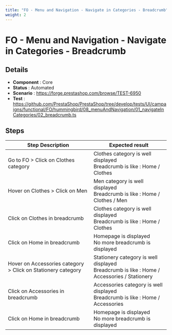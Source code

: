 ```yaml
---
title: "FO - Menu and Navigation - Navigate in Categories - Breadcrumb"
weight: 2
---
```


# FO - Menu and Navigation - Navigate in Categories - Breadcrumb
## Details
* **Component** : Core
* **Status** : Automated
* **Scenario** : https://forge.prestashop.com/browse/TEST-6950
* **Test** : https://github.com/PrestaShop/PrestaShop/tree/develop/tests/UI/campaigns/functional/FO/hummingbird/08_menuAndNavigation/01_navigateInCategories/02_breadcrumb.ts

## Steps
| Step Description | Expected result |
| ----- | ----- |
| Go to FO > Click on Clothes category | Clothes category is well displayed<br>Breadcrumb is like : Home / Clothes |
| Hover on Clothes > Click on Men | Men category is well displayed<br>Breadcrumb is like : Home / Clothes / Men |
| Click on Clothes in breadcrumb | Clothes category is well displayed<br>Breadcrumb is like : Home / Clothes |
| Click on Home in breadcrumb | Homepage is displayed<br>No more breadcrumb is displayed |
| Hover on Accessories category > Click on Stationery category | Stationery category is well displayed<br>Breadcrumb is like : Home / Accessories / Stationery |
| Click on Accessories in breadcrumb | Accessories category is well displayed<br>Breadcrumb is like : Home / Accessories |
| Click on Home in breadcrumb | Homepage is displayed<br>No more breadcrumb is displayed |
